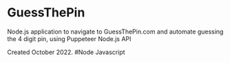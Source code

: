 # GuessThePin
Node.js application to navigate to GuessThePin.com and automate guessing the 4 digit pin, using Puppeteer Node.js API

Created October 2022. #Node Javascript
